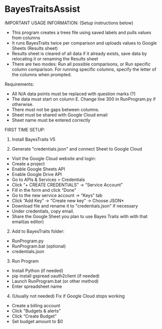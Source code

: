 # BayesTraitsAssist

IMPORTANT USAGE INFORMATION: (Setup instructions below)
- This program creates a trees file using saved labels and pulls values from columns
- It runs BayesTraits twice per comparison and uploads values to Google Sheets (Results sheet)
- Results sheet is cleared of all data if it already exists, save data by relocating it or renaming the Results sheet
- There are two modes: Run all possible comparisons, or Run specific column comparison. For running specific columns, specify the letter of the columns when prompted.

Requirements:
- All N/A data points must be replaced with question marks (?)
- The data must start on column E. Change line 300 in RunProgram.py if otherwise.
- There must not be gaps between columns.
- Sheet must be shared with Google Cloud email
- Sheet name must be entered correctly


FIRST TIME SETUP:

1. Install BayesTraits V5

2. Generate "credentials.json" and connect Sheet to Google Cloud
- Visit the Google Cloud website and login:
- Create a project
- Enable Google Sheets API
- Enable Google Drive API
- Go to APIs & Services > Credentials
- Click “+ CREATE CREDENTIALS” → “Service Account”
- Fill in the form and click “Done”
- Go to the new service account → “Keys” tab
- Click “Add Key” → “Create new key” → Choose JSON*
- Download file and rename it to "credentials.json" if necessary
- Under credentials, copy email.
- Share the Google Sheet you plan to use Bayes Traits with with that email(as editor)

2. Add to BayesTraits folder:
- RunProgram.py
- RunProgram.bat (optional)
- credentials.json

3. Run Program
- Install Python (if needed)
- pip install gspread oauth2client (if needed)
- Launch RunProgram.bat (or other method)
- Enter spreadsheet name

4. (Usually not needed) Fix if Google Cloud stops working
- Create a billing account
- Click "Budgets & alerts"
- Click “Create Budget”
- Set budget amount to $0


